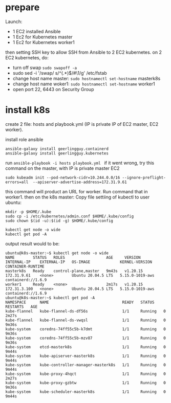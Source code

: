 # prepare
Launch:
- 1 EC2 installed Ansible
- 1 Ec2 for Kubernetes master
- 1 Ec2 for Kubernetes worker1

then setting SSH key to allow SSH from Ansible to 2 EC2 kubernetes.
on 2 EC2 kubernetes, do:
- turn off swap `sudo swapoff -a`
- sudo sed -i '/swap/ s/^\(.*\)$/#\1/g' /etc/fstab
- change host name master: `sudo hostnamectl set-hostname` masterk8s
- change host name woker1: `sudo hostnamectl set-hostname` worker1
- open port 22, 6443 on Security Group


# install k8s
create 2 file: hosts and playbook.yml (IP is private IP of EC2 master, EC2 worker).

install role ansible
```
ansible-galaxy install geerlingguy.containerd
ansible-galaxy install geerlingguy.kubernetes
```

run `ansible-playbook -i hosts playbook.yml `
if it went wrong, try this command on the master, with IP is private master EC2
```
sudo kubeadm init --pod-network-cidr=10.244.0.0/16 --ignore-preflight-errors=all  --apiserver-advertise-address=172.31.9.61
```
this command will product an URL for worker. Run command that in worker1.
then on the k8s master: Copy file settiing of kubectl to user ubuntu:
```
mkdir -p $HOME/.kube
sudo cp -i /etc/kubernetes/admin.conf $HOME/.kube/config
sudo chown $(id -u):$(id -g) $HOME/.kube/config

kubectl get node -o wide
kubectl get pod -A
```

output result would to be:
``` 
ubuntu@k8s-master:~$ kubectl get node -o wide
NAME        STATUS   ROLES                  AGE     VERSION    INTERNAL-IP    EXTERNAL-IP   OS-IMAGE             KERNEL-VERSION    CONTAINER-RUNTIME
masterk8s   Ready    control-plane,master   9m43s   v1.20.15   172.31.9.61    <none>        Ubuntu 20.04.5 LTS   5.15.0-1019-aws   containerd://1.6.9
worker1     Ready    <none>                 2m17s   v1.20.15   172.31.3.100   <none>        Ubuntu 20.04.5 LTS   5.15.0-1019-aws   containerd://1.6.9
ubuntu@k8s-master:~$ kubectl get pod -A
NAMESPACE      NAME                                READY   STATUS    RESTARTS   AGE
kube-flannel   kube-flannel-ds-df56s               1/1     Running   0          2m27s
kube-flannel   kube-flannel-ds-vwqsl               1/1     Running   0          9m36s
kube-system    coredns-74ff55c5b-k7dmt             1/1     Running   0          9m36s
kube-system    coredns-74ff55c5b-mzv87             1/1     Running   0          9m36s
kube-system    etcd-masterk8s                      1/1     Running   0          9m44s
kube-system    kube-apiserver-masterk8s            1/1     Running   0          9m44s
kube-system    kube-controller-manager-masterk8s   1/1     Running   0          9m44s
kube-system    kube-proxy-4hqct                    1/1     Running   0          2m27s
kube-system    kube-proxy-gzbtw                    1/1     Running   0          9m36s
kube-system    kube-scheduler-masterk8s            1/1     Running   0          9m44s
```
